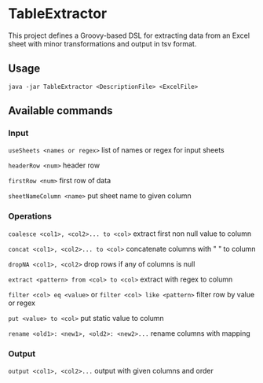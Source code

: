 # TableExtractor

This project defines a Groovy-based DSL for extracting data from an Excel sheet with minor transformations and output in tsv format.

## Usage

```
java -jar TableExtractor <DescriptionFile> <ExcelFile>
```

## Available commands

### Input

`useSheets <names or regex>` list of names or regex for input sheets

`headerRow <num>` header row

`firstRow <num>` first row of data 

`sheetNameColumn <name>` put sheet name to given column

### Operations

`coalesce <col1>, <col2>... to <col>` extract first non null value to column

`concat <col1>, <col2>... to <col>` concatenate columns with " " to column

`dropNA <col1>, <col2>` drop rows if any of columns is null

`extract <pattern> from <col> to <col>` extract with regex to column 

`filter <col> eq <value>` or `filter <col> like <pattern>` filter row by value or regex

`put <value> to <col>` put static value to column

`rename <old1>: <new1>, <old2>: <new2>...` rename columns with mapping

### Output

`output <col1>, <col2>...` output with given columns and order
